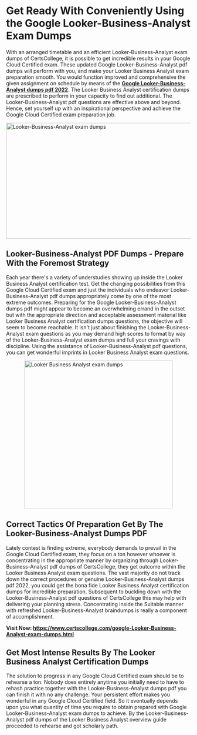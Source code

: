 <h1><strong>Get Ready With Conveniently Using the Google Looker-Business-Analyst Exam Dumps&nbsp;</strong></h1>
<p><span style="font-weight: 400;">With an arranged timetable and an efficient  Looker-Business-Analyst exam dumps of CertsCollege, it is possible to get incredible results in your Google Cloud Certified exam. These updated Google Looker-Business-Analyst pdf dumps will perform with you, and make your Looker Business Analyst exam preparation smooth. You would function improved and comprehensive the given assignment on schedule by means of the <strong><a href="https://www.certscollege.com/google-Looker-Business-Analyst-exam-dumps.html">Google Looker-Business-Analyst dumps pdf 2022</a></strong>. The Looker Business Analyst certification dumps are prescribed to perform in your capacity to find out additional. The  Looker-Business-Analyst pdf questions are effective above and beyond. Hence, set yourself up with an inspirational perspective and achieve the Google Cloud Certified exam preparation job.&nbsp;</span></p>
<p><span style="font-weight: 400;"><img style="display: block; margin-left: auto; margin-right: auto;" src="https://i.ibb.co/CPDK3ps/Yellow-and-Blue-Initiative-Blog-Banner.png" alt="Looker-Business-Analyst exam dumps" width="559" height="315" /></span></p>
<h2><strong>Looker-Business-Analyst PDF Dumps - Prepare With the Foremost Strategy</strong></h2>
<p><span style="font-weight: 400;">Each year there's a variety of understudies showing up inside the Looker Business Analyst certification test. Get the changing possibilities from this Google Cloud Certified exam and just the individuals who endeavor Looker-Business-Analyst pdf dumps appropriately come by one of the most extreme outcomes. Preparing for the Google Looker-Business-Analyst dumps pdf might appear to become an overwhelming errand in the outset but with the appropriate direction and acceptable assessment material like Looker Business Analyst certification dumps questions, the objective will seem to become reachable. It isn't just about finishing the Looker-Business-Analyst exam questions as you may demand high scores to format by way of the Looker-Business-Analyst exam dumps and full your cravings with discipline. Using the assistance of Looker-Business-Analyst pdf questions, you can get wonderful imprints in Looker Business Analyst exam questions.</span></p>
<p><span style="font-weight: 400;"><a href="https://tinyurl.com/rw4ad8f6"><img style="display: block; margin-left: auto; margin-right: auto;" src="https://i.ibb.co/9tMrhdY/Teacher-Appreciation-Invitation.png" alt="Looker Business Analyst exam dumps " width="404" height="404" /></a></span></p>
<h2><strong>Correct Tactics Of Preparation Get By The Looker-Business-Analyst Dumps PDF</strong></h2>
<p><span style="font-weight: 400;">Lately contest is finding extreme, everybody demands to prevail in the Google Cloud Certified exam, they focus on a ton however whoever is concentrating in the appropriate manner by organizing through Looker-Business-Analyst pdf dumps of CertsCollege, they get outcome within the Looker Business Analyst exam questions. The vast majority do not track down the correct procedures or genuine Looker-Business-Analyst dumps pdf 2022, you could get the bona fide Looker Business Analyst certification dumps for incredible preparation. Subsequent to buckling down with the  Looker-Business-Analyst pdf questions of CertsCollege this may help with delivering your planning stress. Concentrating inside the Suitable manner with refreshed Looker-Business-Analyst braindumps is really a component of accomplishment.</span></p>
<p><span style="font-weight: 400;"><strong>Visit Now: <a href="https://www.certscollege.com/google-Looker-Business-Analyst-exam-dumps.html">https://www.certscollege.com/google-Looker-Business-Analyst-exam-dumps.html</a></strong></span></p>
<h2><strong>Get Most Intense Results By The Looker Business Analyst Certification Dumps</strong></h2>
<p><span style="font-weight: 400;">The solution to progress in any Google Cloud Certified exam should be to rehearse a ton. Nobody does entirely anytime you initially need to have to rehash practice together with the Looker-Business-Analyst dumps pdf you can finish it with no any challenge. Your persistent effort makes you wonderful in any Google Cloud Certified field. So it eventually depends upon you what quantity of time you require to obtain prepared with Google Looker-Business-Analyst exam dumps to achieve. By the Looker-Business-Analyst pdf dumps of the Looker Business Analyst overview guide proceeded to rehearse and got scholarly path.</span></p>
